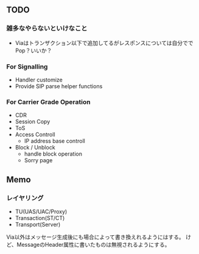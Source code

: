 ## TODO

### 雑多なやらないといけなこと

- Viaはトランザクション以下で追加してるがレスポンスについては自分ででPop？いいか？


### For Signalling
- Handler customize
- Provide SIP parse helper functions

### For Carrier Grade Operation
- CDR
- Session Copy
- ToS
- Access Controll
    - IP address base controll
- Block / Unblock
    - handle block operation
    - Sorry page


## Memo

### レイヤリング
- TU(UAS/UAC/Proxy)
- Transaction(ST/CT)
- Transport(Server)

Via以外はメッセージ生成後にも場合によって書き換えれるようにはする。
けど、MessageのHeader属性に書いたものは無視されるようにする。


